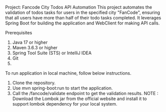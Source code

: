 Project: Fancode City Todos API Automation This project automates the validation of todos tasks for users in the specified city "FanCode", ensuring that all users have more than half of their todo tasks completed. It leverages Spring Boot for building the application and WebClient for making API calls.

Prerequisites
1. Java 17 or higher
2. Maven 3.6.3 or higher
3. Spring Tool Suite (STS) or IntelliJ IDEA
4. Git
5. 
To run application in local machine, follow below instructions.
1. Clone the repository.
2. Use mvn spring-boot:run to start the application.
3. Call the /fancode/validate endpoint to get the validation results.
NOTE : Download the Lombok jar from the official website and install it to support lombok dependency for your local system.

